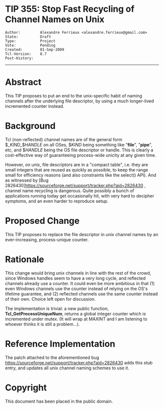 # TIP 355: Stop Fast Recycling of Channel Names on Unix
	Author:         Alexandre Ferrieux <alexandre.ferrieux@gmail.com>
	State:          Draft
	Type:           Project
	Vote:           Pending
	Created:        01-Sep-2009
	Tcl-Version:    8.7
	Post-History:   
-----

# Abstract

This TIP proposes to put an end to the unix-specific habit of naming channels
after the underlying file descriptor, by using a much longer-lived incremented
counter instead.

# Background

Tcl \(non-reflected\) channel names are of the general form $_KIND_$_HANDLE_
on all OSes, $_KIND_ being something like "**file**", "**pipe**", etc,
and $_HANDLE_ being the OS file descriptor or handle.  This is clearly a
cost-effective way of guaranteeing process-wide unicity at any given time.

However, on unix, file descriptors are in a "compact table", i.e. they are
small integers that are reused as quickly as possible, to keep the range small
for efficiency reasons \(and also constraints like the select\(\) API\).  And as
witnessed by [Bug
2826430]<https://sourceforge.net/support/tracker.php?aid=2826430> , channel
name recycling is dangerous. Quite possibly a bunch of applications running
today get occasionally hit, with very hard to decipher symptoms, and an even
harder to reproduce setup.

# Proposed Change

This TIP proposes to replace the file descriptor in unix channel names by an
ever-increasing, process-unique counter.

# Rationale

This change would bring unix channels in line with the rest of the crowd,
since Windows handles seem to have a very long cycle, and reflected channels
already use a counter. It could even be more ambitious in that \(1\) even
Windows channels use the counter instead of relying on the OS's lifetime
guarantee, and \(2\) reflected channels use the same counter instead of their
own. Choice left open for discussion.

The implementation is trivial: a new public function,
**Tcl\_GetProcessUniqueNum**, returns a global integer counter which is
incremented under mutex.  \(It will wrap at MAXINT and I am listening to
whoever thinks it is still a problem...\).

# Reference Implementation

The patch attached to the aforementioned bug
<https://sourceforge.net/support/tracker.php?aid=2826430>  adds this stub
entry, and updates all unix channel naming schemes to use it.

# Copyright

This document has been placed in the public domain.

